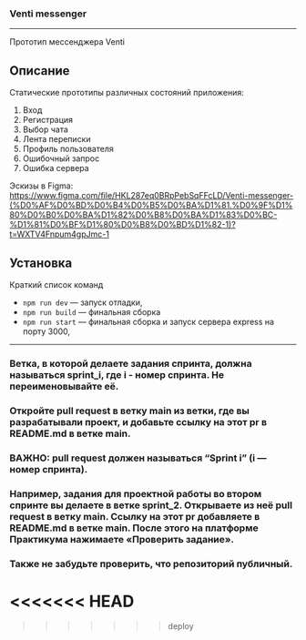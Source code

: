 ### Venti messenger
---
Прототип мессенджера Venti


## Описание

Статические прототипы различных состояний приложения:
1. Вход
2. Регистрация
3. Выбор чата
4. Лента переписки
5. Профиль пользователя
6. Ошибочный запрос
7. Ошибка сервера

Эскизы в Figma: 
https://www.figma.com/file/HKL287eq0BRpPebSqFFcLD/Venti-messenger-(%D0%AF%D0%BD%D0%B4%D0%B5%D0%BA%D1%81.%D0%9F%D1%80%D0%B0%D0%BA%D1%82%D0%B8%D0%BA%D1%83%D0%BC-%D1%81%D0%BF%D1%80%D0%B8%D0%BD%D1%82-1)?t=WXTV4Fnpum4gpJmc-1


## Установка

Краткий список команд

- `npm run dev` — запуск отладки,
- `npm run build` — финальная сборка
- `npm run start` — финальная сборка и запуск сервера express на порту 3000,

---

### Ветка, в которой делаете задания спринта, должна называться sprint_i, где i - номер спринта. Не переименовывайте её.

### Откройте pull request в ветку main из ветки, где вы разрабатывали проект, и добавьте ссылку на этот pr в README.md в ветке main. 
### ВАЖНО: pull request должен называться “Sprint i” (i — номер спринта).

### Например, задания для проектной работы во втором спринте вы делаете в ветке sprint_2. Открываете из неё pull request в ветку main. Ссылку на этот pr добавляете в README.md в ветке main. После этого на платформе Практикума нажимаете «Проверить задание».

### Также не забудьте проверить, что репозиторий публичный.

<<<<<<< HEAD
=======

>>>>>>> deploy
